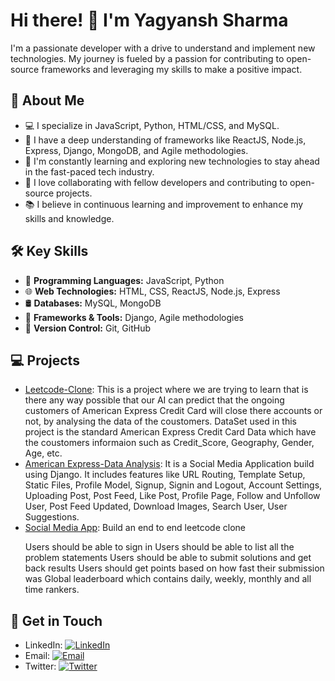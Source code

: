 

<!--
**yagyanssh/yagyanssh** is a ✨ _special_ ✨ repository because its `README.md` (this file) appears on your GitHub profile.

Here are some ideas to get you started:

- 🔭 I’m currently working on ...
- 🌱 I’m currently learning ...
- 👯 I’m looking to collaborate on ...
- 🤔 I’m looking for help with ...
- 💬 Ask me about ...
- 📫 How to reach me: ...
- 😄 Pronouns: ...
- ⚡ Fun fact: ...
-->
<!DOCTYPE html>
<html lang="en">
<head>
  <meta charset="UTF-8">
  <meta name="viewport" content="width=device-width, initial-scale=1.0">
  <title>Developer Profile</title>
</head>
<body>
  <h1>Hi there! 👋 I'm Yagyansh Sharma</h1>

  <p>
    I'm a passionate developer with a drive to understand and implement new technologies. My journey is fueled by a passion for contributing to open-source frameworks and leveraging my skills to make a positive impact.
  </p>

  <h2>🚀 About Me</h2>
  <ul>
    <li>💻 I specialize in JavaScript, Python, HTML/CSS, and MySQL.</li>
    <li>🚀 I have a deep understanding of frameworks like ReactJS, Node.js, Express, Django, MongoDB, and Agile methodologies.</li>
    <li>🌱 I'm constantly learning and exploring new technologies to stay ahead in the fast-paced tech industry.</li>
    <li>👯 I love collaborating with fellow developers and contributing to open-source projects.</li>
    <li>📚 I believe in continuous learning and improvement to enhance my skills and knowledge.</li>
  </ul>

  <h2>🛠️ Key Skills</h2>
  <ul>
    <li>🔧 <strong>Programming Languages:</strong> JavaScript, Python</li>
    <li>🌐 <strong>Web Technologies:</strong> HTML, CSS, ReactJS, Node.js, Express</li>
    <li>🛢️ <strong>Databases:</strong> MySQL, MongoDB</li>
    <li>🚀 <strong>Frameworks & Tools:</strong> Django, Agile methodologies</li>
    <li>📝 <strong>Version Control:</strong> Git, GitHub</li>
  </ul>

  <h2>💻 Projects</h2>
  <ul>
    <li><a href="link">Leetcode-Clone</a>: This is a project where we are trying to learn that is there any way possible that our AI can predict that the ongoing customers of American Express Credit Card will close there accounts or not, by analysing the data of the coustomers. DataSet used in this project is the standard American Express Credit Card Data which have the coustomers informaion such as Credit_Score, Geography, Gender, Age, etc.</li>
    <li><a href="link">American Express-Data Analysis</a>: It is a Social Media Application build using Django. It includes features like URL Routing, Template Setup, Static Files, Profile Model, Signup, Signin and Logout, Account Settings, Uploading Post, Post Feed, Like Post, Profile Page, Follow and Unfollow User, Post Feed Updated, Download Images, Search User, User Suggestions.</li>
    <li><a href="link">Social Media App</a>: Build an end to end leetcode clone

Users should be able to sign in
Users should be able to list all the problem statements
Users should be able to submit solutions and get back results
Users should get points based on how fast their submission was
Global leaderboard which contains daily, weekly, monthly and all time rankers.</li>
  </ul>

  <h2>🤝 Get in Touch</h2>
  <ul>
    <li>LinkedIn: <a href="https://www.linkedin.com/in/yagyansh-sharma-939718248/"><img src="https://img.shields.io/badge/-LinkedIn-blue?style=flat-square&logo=linkedin&logoColor=white" alt="LinkedIn"></a></li>
    <li>Email: <a href="mailto:yagyansh9999@email.com"><img src="https://img.shields.io/badge/-Email-red?style=flat-square&logo=gmail&logoColor=white" alt="Email"></a></li>
    <li>Twitter: <a href="https://twitter.com/yagyansh_sharma"><img src="https://img.shields.io/badge/-Portfolio-green?style=flat-square&logo=website&logoColor=white" alt="Twitter"></a></li>
  </ul>
</body>
</html>
